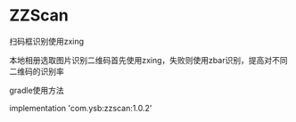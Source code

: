 # ZZScan

扫码框识别使用zxing

本地相册选取图片识别二维码首先使用zxing，失败则使用zbar识别，提高对不同二维码的识别率

gradle使用方法

implementation 'com.ysb:zzscan:1.0.2'
 


